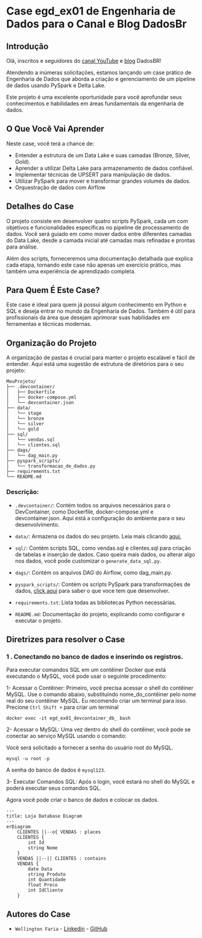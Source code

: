 # Case egd_ex01 de Engenharia de Dados para o Canal e Blog DadosBr


## Introdução
Olá, inscritos e seguidores do [canal YouTube](https://www.youtube.com/@DADOSBRASIL) e [blog](https://www.brdados.com.br/) DadosBR! 

Atendendo a inúmeras solicitações, estamos lançando um case prático de Engenharia de Dados que aborda a criação e gerenciamento de um pipeline de dados usando PySpark e Delta Lake. 

Este projeto é uma excelente oportunidade para você aprofundar seus conhecimentos e habilidades em áreas fundamentais da engenharia de dados.

## O Que Você Vai Aprender


Neste case, você terá a chance de:

- Entender a estrutura de um Data Lake e suas camadas (Bronze, Silver, Gold).
- Aprender a utilizar Delta Lake para armazenamento de dados confiável.
- Implementar técnicas de UPSERT para manipulação de dados.
- Utilizar PySpark para mover e transformar grandes volumes de dados.
- Orquestração de dados com Airflow


## Detalhes do Case

O projeto consiste em desenvolver quatro scripts PySpark, cada um com objetivos e funcionalidades específicas no pipeline de processamento de dados. Você será guiado em como mover dados entre diferentes camadas do Data Lake, desde a camada inicial até camadas mais refinadas e prontas para análise.

Além dos scripts, forneceremos uma documentação detalhada que explica cada etapa, tornando este case não apenas um exercício prático, mas também uma experiência de aprendizado completa.


## Para Quem É Este Case?

Este case é ideal para quem já possui algum conhecimento em Python e SQL e deseja entrar no mundo da Engenharia de Dados. Também é útil para profissionais da área que desejam aprimorar suas habilidades em ferramentas e técnicas modernas.

## Organização do Projeto

A organização de pastas é crucial para manter o projeto escalável e fácil de entender. Aqui está uma sugestão de estrutura de diretórios para o seu projeto:

```
MeuProjeto/
├── .devcontainer/
│   ├── Dockerfile
│   ├── docker-compose.yml
│   └── devcontainer.json
├── data/
│   └── stage
│   └── bronze
│   └── silver
│   └── gold
├── sql/
│   └── vendas.sql
│   └── clientes.sql
├── dags/
│   └── dag_main.py
├── pyspark_scripts/
│   └── transformacao_de_dados.py
├── requirements.txt
└── README.md
```

### Descrição:

 - `.devcontainer/`: Contém todos os arquivos necessários para o DevContainer, como Dockerfile, docker-compose.yml e devcontainer.json. Aqui está a configuração do ambiente para o seu desenvolvimento. 

- `data/`: Armazena os dados do seu projeto. Leia mais clicando [aqui.](/data/data.md)

- `sql/`: Contém scripts SQL, como vendas.sql e clientes.sql para criação de tabelas e inserção de dados. Caso queira mais dados, ou alterar algo nos dados, você pode customizar o `generate_data_sql.py`. 

- `dags/`: Contém os arquivos DAG do Airflow, como dag_main.py.

- `pyspark_scripts/`: Contém os scripts PySpark para transformações de dados, [click aqui](/pyspark_scripts/pyspark_scripts.md) para saber o que voce tem que desenvolver.

- `requirements.txt`: Lista todas as bibliotecas Python necessárias.

- `README.md`: Documentação do projeto, explicando como configurar e executar o projeto.


## Diretrizes para resolver o Case

### 1 . Conectando no banco de dados e inserindo os registros. 

Para executar comandos SQL em um contêiner Docker que está executando o MySQL, você pode usar o seguinte procedimento:

1- Acessar o Contêiner: Primeiro, você precisa acessar o shell do contêiner MySQL. Use o comando abaixo, substituindo nome_do_contêiner pelo nome real do seu contêiner MySQL. Eu recomendo criar um terminal para isso. Precione `Ctrl Shift +` para criar um terminal

```shell
docker exec -it egd_ex01_devcontainer_db_ bash
```

2- Acessar o MySQL: Uma vez dentro do shell do contêiner, você pode se conectar ao serviço MySQL usando o comando:

Você será solicitado a fornecer a senha do usuário root do MySQL.

```shell
mysql -u root -p
```
A senha do banco de dados é `mysql123`. 

3- Executar Comandos SQL: Após o login, você estará no shell do MySQL e poderá executar seus comandos SQL.

Agora você pode criar o banco de dados e colocar os dados. 

```mermaid
---
title: Loja Database Diagram
---
erDiagram
    CLIENTES ||--o{ VENDAS : places
    CLIENTES {
        int Id
        string Nome
    }
    VENDAS ||--|| CLIENTES : contains
    VENDAS {
        date Data
        string Produto
        int Quantidade
        float Preco
        int IdCliente
    }

```

## Autores do Case

- `Wellington Faria` - [Linkedin](https://www.linkedin.com/in/wellicfaria/) - [GitHub](https://github.com/wellicfaria)
